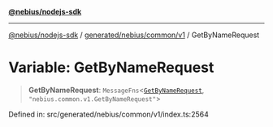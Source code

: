 [**@nebius/nodejs-sdk**](../../../../../README.md)

***

[@nebius/nodejs-sdk](../../../../../README.md) / [generated/nebius/common/v1](../README.md) / GetByNameRequest

# Variable: GetByNameRequest

> **GetByNameRequest**: `MessageFns`\<[`GetByNameRequest`](../interfaces/GetByNameRequest.md), `"nebius.common.v1.GetByNameRequest"`\>

Defined in: src/generated/nebius/common/v1/index.ts:2564

